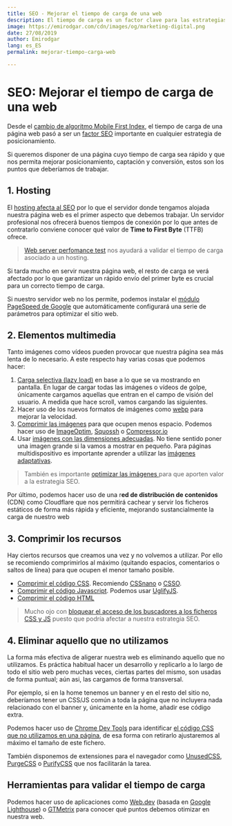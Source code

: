 ```yaml
---
title: SEO - Mejorar el tiempo de carga de una web
description: El tiempo de carga es un factor clave para las estrategias de posicionamiento web
image: https://emirodgar.com/cdn/images/og/marketing-digital.png
date: 27/08/2019
author: Emirodgar
lang: es_ES
permalink: mejorar-tiempo-carga-web

---
```


# SEO: Mejorar el tiempo de carga de una web

Desde el [cambio de algoritmo Mobile First Index](https://emirodgar.com/cambio-algoritmo-google), el tiempo de carga de una página web pasó a ser un [factor SEO](https://emirodgar.com/factores-seo) importante en cualquier estrategia de posicionamiento.

Si queremos disponer de una página cuyo tiempo de carga sea rápido y que nos permita mejorar posicionamiento, captación y conversión, estos son los puntos que deberíamos de trabajar.

## 1. Hosting

El [hosting afecta al SEO](https://emirodgar.com/hosting-seo) por lo que el servidor donde tengamos alojada nuestra página web es el primer aspecto que debemos trabajar. Un servidor profesional nos ofrecerá buenos tiempos de conexión por lo que antes de contratarlo conviene conocer qué valor de **Time to First Byte** (TTFB) ofrece.

>[Web server perfomance test](https://www.dotcom-tools.com/web-server-performance-test.aspx) nos ayudará a validar el tiempo de carga asociado a un hosting.
>
Si tarda mucho en servir nuestra página web, el resto de carga se verá afectado por lo que garantizar un rápido envío del primer byte es crucial para un correcto tiempo de carga.

Si nuestro servidor web no los permite, podemos instalar el [módulo PageSpeed de Google](https://developers.google.com/speed/pagespeed/module/?hl=es-419) que automáticamente configurará una serie de parámetros para optimizar el sitio web.

## 2. Elementos multimedia

Tanto imágenes como vídeos pueden provocar que nuestra página sea más lenta de lo necesario. A este respecto hay varias cosas que podemos hacer:

 1. [Carga selectiva (lazy load)](https://developers.google.com/web/fundamentals/performance/lazy-loading-guidance/images-and-video/?hl=es) en base a lo que se va mostrando en pantalla. En lugar de cargar todas las imágenes o vídeos de golpe, únicamente cargamos aquellas que entran en el campo de visión del usuario. A medida que hace scroll, vamos cargando las siguientes.
 2. Hacer uso de los nuevos formatos de imágenes como [webp](https://developers.google.com/speed/webp/) para mejorar la velocidad.
 3. [Comprimir las imágenes](https://web.dev/use-imagemin-to-compress-images) para que ocupen menos espacio. Podemos hacer uso de [ImageOptim](https://imageoptim.com/mac), [Squossh](https://squoosh.app/) o [Compressor.io](https://compressor.io/)
 4. Usar [imágenes con las dimensiones adecuadas](https://web.dev/serve-images-with-correct-dimensions). No tiene sentido poner una imagen grande si la vamos a mostrar en pequeño. Para páginas multidispositivo es importante aprender a utilizar las [imágenes adaptativas](https://web.dev/uses-responsive-images/).

> También es importante [optimizar las imágenes ](https://emirodgar.com/optimizacion-imagenes-seo) para que aporten valor a la estrategia SEO.

Por último, podemos hacer uso de una r**ed de distribución de contenidos** (CDN) como Cloudflare que nos permitirá cachear y servir los ficheros estáticos de forma más rápida y eficiente, mejorando sustancialmente la carga de nuestro web

## 3. Comprimir los recursos

Hay ciertos recursos que creamos una vez y no volvemos a utilizar. Por ello se recomiendo comprimirlos al máximo (quitando espacios, comentarios o saltos de línea) para que ocupen el menor tamaño posible.

 - [Comprimir el código CSS](https://web.dev/unminified-css/). Recomiendo [CSSnano](https://github.com/ben-eb/cssnano) o [CSSO](https://github.com/css/csso). 
 - [Comprimir el código Javascript](https://web.dev/unminified-javascript/). Podemos usar [UglifyJS](https://github.com/mishoo/UglifyJS2).
 - [Comprimir el código HTML](http://minifycode.com/html-minifier/)

> Mucho ojo con [bloquear el acceso de los buscadores a los ficheros CSS y JS](https://emirodgar.com/bloquear-indexacion-js-css) puesto que podría afectar a nuestra estrategia SEO.

## 4. Eliminar aquello que no utilizamos

La forma más efectiva de aligerar nuestra web es eliminando aquello que no utilizamos. Es práctica habitual hacer un desarrollo y replicarlo a lo largo de todo el sitio web pero muchas veces, ciertas partes del mismo, son usadas de forma puntual; aún asi, las cargamos de forma transversal.

Por ejemplo, si en la home tenemos un banner y en el resto del sitio no, deberíamos tener un CSS/JS común a toda la página que no incluyera nada relacionado con el banner y, únicamente en la home, añadir ese código extra.

Podemos hacer uso de [Chrome Dev Tools](https://developers.google.com/web/updates/2017/04/devtools-release-notes#coverage) para identificar [el código CSS que no utilizamos en una página](https://web.dev/unused-css-rules/), de esa forma con retirarlo ajustaremos al máximo el tamaño de este fichero.

También disponemos de extensiones para el navegador como [UnusedCSS](https://unused-css.com/), [PurgeCSS](https://www.purgecss.com/) o [PurifyCSS](https://github.com/purifycss/purifycss) que nos facilitarán la tarea.

## Herramientas para validar el tiempo de carga

Podemos hacer uso de aplicaciones como [Web.dev](https://web.dev) (basada en [Google Lighthouse](https://emirodgar.com/automatizar-analisis-lighthouse)) o [GTMetrix](https://gtmetrix.com/) para conocer qué puntos debemos otimizar en nuestra web.

<!--stackedit_data:
eyJoaXN0b3J5IjpbMTQxODM4NjU0NCwxMTcwMjgzMTEyLC01NT
A3MzQwNzhdfQ==
-->